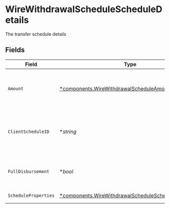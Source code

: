 # WireWithdrawalScheduleScheduleDetails

The transfer schedule details


## Fields

| Field                                                                                                                       | Type                                                                                                                        | Required                                                                                                                    | Description                                                                                                                 | Example                                                                                                                     |
| --------------------------------------------------------------------------------------------------------------------------- | --------------------------------------------------------------------------------------------------------------------------- | --------------------------------------------------------------------------------------------------------------------------- | --------------------------------------------------------------------------------------------------------------------------- | --------------------------------------------------------------------------------------------------------------------------- |
| `Amount`                                                                                                                    | [*components.WireWithdrawalScheduleAmount](../../models/components/wirewithdrawalscheduleamount.md)                         | :heavy_minus_sign:                                                                                                          | A cash amount in the format of decimal value (mutually exclusive with 'full_disbursement')                                  | {<br/>"value": "100.00"<br/>}                                                                                               |
| `ClientScheduleID`                                                                                                          | **string*                                                                                                                   | :heavy_minus_sign:                                                                                                          | External identifier supplied by the API caller. Each request must have a unique pairing of client_schedule_id and account   | ABC-123                                                                                                                     |
| `FullDisbursement`                                                                                                          | **bool*                                                                                                                     | :heavy_minus_sign:                                                                                                          | Flag to indicate a full disbursement transfer (mutually exclusive with 'amount')                                            | false                                                                                                                       |
| `ScheduleProperties`                                                                                                        | [*components.WireWithdrawalScheduleScheduleProperties](../../models/components/wirewithdrawalschedulescheduleproperties.md) | :heavy_minus_sign:                                                                                                          | Common schedule properties                                                                                                  |                                                                                                                             |